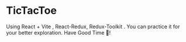 # TicTacToe

Using React + Vite , React-Redux, Redux-Toolkit .
You can practice it for your better exploration. 
Have Good Time 💖!


